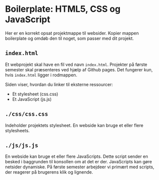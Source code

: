 # Boilerplate: HTML5, CSS og JavaScript

Her er en korrekt opsat projektmappe til websider. Kopier mappen boilerplate og omdøb den til noget, som passer med dit projekt.


## `index.html`

Et webprojekt skal have en fil ved navn `index.html`. Projekter på første semester skal præsenteres ved hjælp af Github pages. Det fungerer kun, hvis `index.html` ligger i rodmappen.

Siden viser, hvordan du linker til eksterne ressourcer:

* Et stylesheet (css.css)
* Et JavaScript (js.js)

## `./css/css.css`

Indeholder projektets stylesheet. En webside kan bruge et eller flere stylesheets.

## `./js/js.js`

En webside kan bruge et eller flere JavaScripts. Dette script sender en besked i baggrunden til konsollen om at det er der. JavaScripts kan gøre netsider dynamiske. På første semester arbejdeer vi primært med scripts, der reagerer på brugerens klik og lignende.